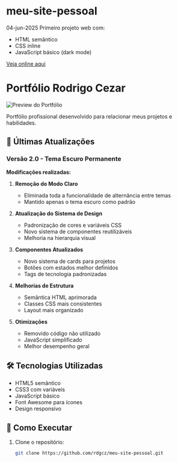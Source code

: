 # meu-site-pessoal
04-jun-2025
Primeiro projeto web com:  
- HTML semântico  
- CSS inline  
- JavaScript básico (dark mode)  

[Veja online aqui](https://rdgcz.github.io/meu-site-pessoal/)

# Portfólio Rodrigo Cezar

![Preview do Portfólio](assets/imagens/preview.jpg)

Portfólio profissional desenvolvido para relacionar meus projetos e habilidades.

## 📌 Últimas Atualizações

### Versão 2.0 - Tema Escuro Permanente

**Modificações realizadas:**

1. **Remoção do Modo Claro**
   - Eliminada toda a funcionalidade de alternância entre temas
   - Mantido apenas o tema escuro como padrão

2. **Atualização do Sistema de Design**
   - Padronização de cores e variáveis CSS
   - Novo sistema de componentes reutilizáveis
   - Melhoria na hierarquia visual

3. **Componentes Atualizados**
   - Novo sistema de cards para projetos
   - Botões com estados melhor definidos
   - Tags de tecnologia padronizadas

4. **Melhorias de Estrutura**
   - Semântica HTML aprimorada
   - Classes CSS mais consistentes
   - Layout mais organizado

5. **Otimizações**
   - Removido código não utilizado
   - JavaScript simplificado
   - Melhor desempenho geral

## 🛠 Tecnologias Utilizadas

- HTML5 semântico
- CSS3 com variáveis
- JavaScript básico
- Font Awesome para ícones
- Design responsivo

## 🚀 Como Executar

1. Clone o repositório:
   ```bash
   git clone https://github.com/rdgcz/meu-site-pessoal.git

